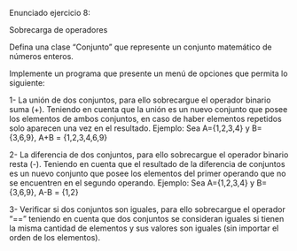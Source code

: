 Enunciado ejercicio 8:

Sobrecarga de operadores

Defina una clase “Conjunto” que represente un conjunto matemático de números enteros.

Implemente un programa que presente un menú de opciones que permita lo siguiente:

1- La unión de dos conjuntos, para ello sobrecargue el operador binario suma (+). Teniendo en cuenta que la unión es un nuevo conjunto que posee los elementos de ambos conjuntos, en caso de haber elementos repetidos solo aparecen una vez en el resultado. Ejemplo: Sea A={1,2,3,4} y B= {3,6,9}, A+B = {1,2,3,4,6,9}

2- La diferencia de dos conjuntos, para ello sobrecargue el operador binario resta (-). Teniendo en cuenta que el resultado de la diferencia de conjuntos es un nuevo conjunto que posee los elementos del primer operando que no se encuentren en el segundo operando. Ejemplo: Sea A={1,2,3,4} y B= {3,6,9}, A-B = {1,2}

3- Verificar si dos conjuntos son iguales, para ello sobrecargue el operador “==” teniendo en cuenta que dos conjuntos se consideran iguales si tienen la misma cantidad de elementos y sus valores son iguales (sin importar el orden de los elementos).